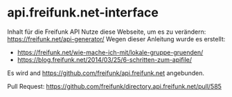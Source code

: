 # api.freifunk.net-interface

Inhalt für die Freifunk API
Nutze diese Webseite, um es zu verändern: https://freifunk.net/api-generator/
Wegen dieser Anleitung wurde es erstellt:
- https://freifunk.net/wie-mache-ich-mit/lokale-gruppe-gruenden/
- https://blog.freifunk.net/2014/03/25/6-schritten-zum-apifile/

Es wird and https://github.com/freifunk/api.freifunk.net angebunden.

Pull Request: https://github.com/freifunk/directory.api.freifunk.net/pull/585
